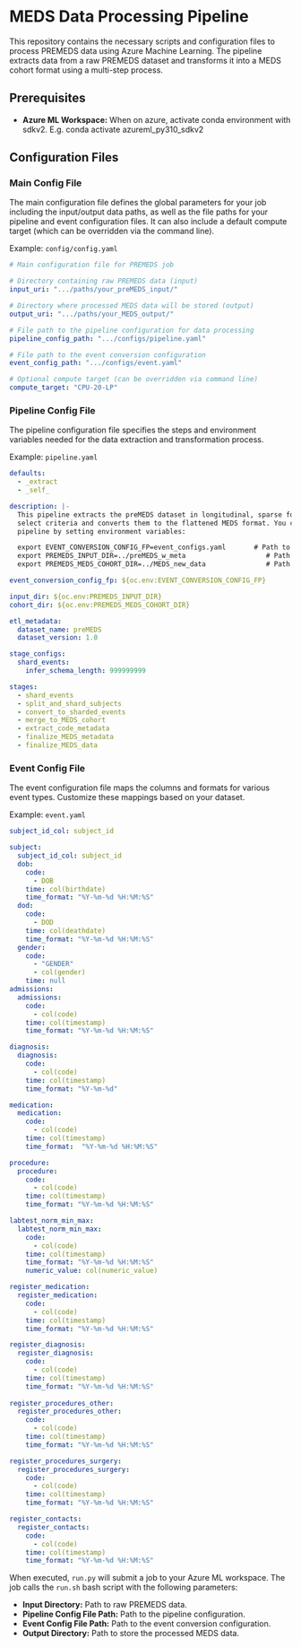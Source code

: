 # MEDS Data Processing Pipeline

This repository contains the necessary scripts and configuration files to process PREMEDS data using Azure Machine Learning. The pipeline extracts data from a raw PREMEDS dataset and transforms it into a MEDS cohort format using a multi-step process.

## Prerequisites

- **Azure ML Workspace:** When on azure, activate conda environment with sdkv2. E.g. conda activate azureml_py310_sdkv2

## Configuration Files

### Main Config File

The main configuration file defines the global parameters for your job including the input/output data paths, as well as the file paths for your pipeline and event configuration files. It can also include a default compute target (which can be overridden via the command line).

Example: `config/config.yaml`

```yaml
# Main configuration file for PREMEDS job

# Directory containing raw PREMEDS data (input)
input_uri: ".../paths/your_preMEDS_input/"

# Directory where processed MEDS data will be stored (output)
output_uri: ".../paths/your_MEDS_output/"

# File path to the pipeline configuration for data processing
pipeline_config_path: ".../configs/pipeline.yaml"

# File path to the event conversion configuration
event_config_path: ".../configs/event.yaml"

# Optional compute target (can be overridden via command line)
compute_target: "CPU-20-LP"
```

### Pipeline Config File

The pipeline configuration file specifies the steps and environment variables needed for the data extraction and transformation process.

Example: `pipeline.yaml`

```yaml
defaults:
  - _extract
  - _self_

description: |-
  This pipeline extracts the preMEDS dataset in longitudinal, sparse form from an input dataset meeting
  select criteria and converts them to the flattened MEDS format. You can control the key arguments to this
  pipeline by setting environment variables:

  export EVENT_CONVERSION_CONFIG_FP=event_configs.yaml       # Path to your event conversion config
  export PREMEDS_INPUT_DIR=../preMEDS_w_meta                    # Path to the output dir of the pre-MEDS step
  export PREMEDS_MEDS_COHORT_DIR=../MEDS_new_data               # Path to where you want the dataset to live

event_conversion_config_fp: ${oc.env:EVENT_CONVERSION_CONFIG_FP}

input_dir: ${oc.env:PREMEDS_INPUT_DIR}
cohort_dir: ${oc.env:PREMEDS_MEDS_COHORT_DIR}

etl_metadata:
  dataset_name: preMEDS
  dataset_version: 1.0

stage_configs:
  shard_events:
    infer_schema_length: 999999999

stages:
  - shard_events
  - split_and_shard_subjects
  - convert_to_sharded_events
  - merge_to_MEDS_cohort
  - extract_code_metadata
  - finalize_MEDS_metadata
  - finalize_MEDS_data
```

### Event Config File

The event configuration file maps the columns and formats for various event types. Customize these mappings based on your dataset.

Example: `event.yaml`

```yaml
subject_id_col: subject_id

subject:
  subject_id_col: subject_id
  dob:
    code: 
      - DOB
    time: col(birthdate)
    time_format: "%Y-%m-%d %H:%M:%S"
  dod:
    code: 
      - DOD
    time: col(deathdate)
    time_format: "%Y-%m-%d %H:%M:%S"
  gender:
    code:
      - "GENDER"
      - col(gender)
    time: null    
admissions:
  admissions:
    code:
      - col(code)
    time: col(timestamp)
    time_format: "%Y-%m-%d %H:%M:%S"

diagnosis:
  diagnosis:
    code:
      - col(code)
    time: col(timestamp)
    time_format: "%Y-%m-%d"

medication:
  medication:
    code:
      - col(code)
    time: col(timestamp)
    time_format:  "%Y-%m-%d %H:%M:%S"

procedure:
  procedure:
    code:
      - col(code)
    time: col(timestamp)
    time_format: "%Y-%m-%d %H:%M:%S"

labtest_norm_min_max:
  labtest_norm_min_max:
    code:
      - col(code)
    time: col(timestamp)
    time_format: "%Y-%m-%d %H:%M:%S"
    numeric_value: col(numeric_value)

register_medication:
  register_medication:
    code:
      - col(code)
    time: col(timestamp)
    time_format: "%Y-%m-%d %H:%M:%S"

register_diagnosis:
  register_diagnosis:
    code:
      - col(code)
    time: col(timestamp)
    time_format: "%Y-%m-%d %H:%M:%S"
    
register_procedures_other:
  register_procedures_other:
    code:
      - col(code)
    time: col(timestamp)
    time_format: "%Y-%m-%d %H:%M:%S"

register_procedures_surgery:
  register_procedures_surgery:
    code:
      - col(code)
    time: col(timestamp)
    time_format: "%Y-%m-%d %H:%M:%S"

register_contacts:
  register_contacts:
    code:
      - col(code)
    time: col(timestamp)
    time_format: "%Y-%m-%d %H:%M:%S"
```

When executed, `run.py` will submit a job to your Azure ML workspace. The job calls the `run.sh` bash script with the following parameters:

- **Input Directory:** Path to raw PREMEDS data.
- **Pipeline Config File Path:** Path to the pipeline configuration.
- **Event Config File Path:** Path to the event conversion configuration.
- **Output Directory:** Path to store the processed MEDS data.
